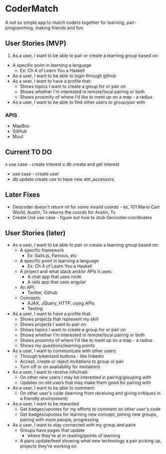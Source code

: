 # CoderMatch

A not so simple app to match coders together for learning, pair-programming, making friends and fun.

## User Stories (MVP)
1. As a user, I want to be able to pair or create a learning group based on:
  - A specific point in learning a language
    - Ex: Ch 4 of Learn You a Haskell
- As a user, I want to be able to login through github
- As a user, I want to have a profile that:
  - Shows topics I want to create a group for or pair on
  - Shows whether I'm interested in remote/local pairing or both
  - Shows proximity of where I'd like to meet up on a map - a radius
- As a user, I want to be able to find other users to group/pair with

### APIS
- MapBox
- GitHub
- Muut

## Current TO DO
x use case - create interest
x db create and get interest
- use case - create user
- db update create use to have new attr_accessors

## Later Fixes
- Geocoder doesn't return nil for some invalid coords - ex, 101 Mario Cart World, Austin, Tx returns the coords for Austin, Tx
- Create Use use case - figure out how to stub Geocoder.coordinates

## User Stories (later)

- As a user, I want to be able to pair or create a learning group based on:
  - A specific framework
    - Ex: Sails.js, Famous, etc
  - A specific point in learning a language
    - Ex: Ch 4 of Learn You a Haskell
  - A project and what stack and/or APIs it uses:
    - A chat app that uses node
    - A rails app that uses angular
  - An API:
    - Twitter, Github
  - Concepts:
    - AJAX, JQuery, HTTP, using APIs
    - Testing
- As a user, I want to have a profile that:
  - Shows projects that represent my skill
  - Shows projects I want to pair on
  - Shows topics I want to create a group for or pair on
  - Shows whether I'm interested in remote/local pairing or both
  - Shows proximity of where I'd like to meet up on a map - a radius
  - Shows my questions/learning points
- As a user, I want to communicate with other users:
  - Through tokenized buttons - like linkedin
  - Accept, create or reject invitations to group or pair
  - Turn off or on availability for invitations
- As a user, I want to receive info/mail:
  - On other new users I may be interested in pairing/grouping with
  - Updates on old users that may make them good for pairing with
- As a user, I want to be able to comment:
  - On other user's code (learning from receiving and giving critiques in a friendly environment)
- As a user, I want to be rewarded
  - Get badges/upvotes for my efforts to comment on other user's code
  - Get badges/upvotes for learning new concept, joining new groups, pairing with more people, progressing
- As a user, I want to stay connected with my group and pairs
  - Groups have pages that update
    - where they're at in reading/points of learning
  - A pairs update/feed showing what new technology a pair picking up, projects they're working on



